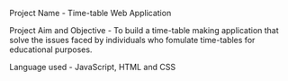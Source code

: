 Project Name - Time-table Web Application

Project Aim and Objective - To build a time-table making application that solve the issues faced by individuals who fomulate time-tables for educational purposes.

Language used - JavaScript, HTML and CSS
